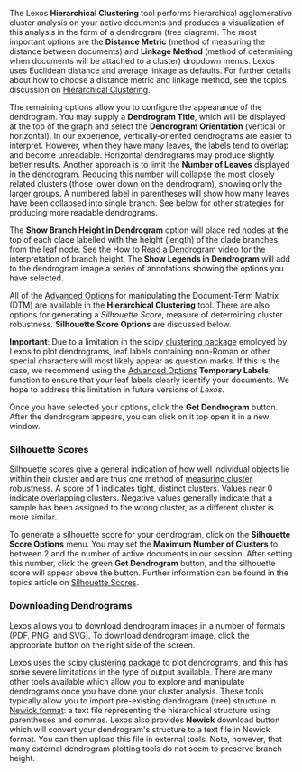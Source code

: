 The Lexos **Hierarchical Clustering** tool performs hierarchical agglomerative cluster analysis on your active documents and produces a visualization of this analysis in the form of a dendrogram (tree diagram). The most important options are the **Distance Metric** (method of measuring the distance between documents) and **Linkage Method** (method of determining when documents will be attached to a cluster) dropdown menus. Lexos uses Euclidean distance and average linkage as defaults. For further details about how to choose a distance metric and linkage method, see the topics discussion on [Hierarchical Clustering](hierarchical-clustering).

The remaining options allow you to configure the appearance of the dendrogram. You may supply a **Dendrogram Title**, which will be displayed at the top of the graph and select the **Dendrogram Orientation** (vertical or horizontal). In our experience, vertically-oriented dendrograms are easier to interpret. However, when they have many leaves, the labels tend to overlap and become unreadable. Horizontal dendrograms may produce slightly better results. Another approach is to limit the **Number of Leaves** displayed in the dendrogram. Reducing this number will collapse the most closely related clusters (those lower down on the dendrogram), showing only the larger groups. A numbered label in parentheses will show how many leaves have been collapsed into single branch. See below for other strategies for producing more readable dendrograms.

The **Show Branch Height in Dendrogram** option will place red nodes at the top of each clade labelled with the height (length) of the clade branches from the leaf node. See the [How to Read a Dendrogram](how-to-read-a-dendrogram) video for the interpretation of branch height. The **Show Legends in Dendrogram** will add to the dendrogram image a series of annotations showing the options you have selected.

All of the [Advanced Options](advanced-options) for manipulating the Document-Term Matrix (DTM) are available in the **Hierarchical Clustering** tool. There are also options for generating a _Silhouette Score_,  measure of determining cluster robustness. **Silhouette Score Options** are discussed below.

**Important**: Due to a limitation in the scipy [clustering package](http://docs.scipy.org/doc/scipy/reference/generated/scipy.cluster.hierarchy.dendrogram.html) employed by Lexos to plot dendrograms, leaf labels containing non-Roman or other special characters will most likely appear as question marks. If this is the case, we recommend using the [Advanced Options](advanced-options) **Temporary Labels** function to ensure that your leaf labels clearly identify your documents. We hope to address this limitation in future versions of _Lexos_.

Once you have selected your options, click the **Get Dendrogram** button. After the dendrogram appears, you can click on it top open it in a new window.

### Silhouette Scores
Silhouette scores give a general indication of how well individual objects lie within their cluster and are thus one method of [measuring cluster robustness](establishing-robust-clusters). A score of 1 indicates tight, distinct clusters. Values near 0 indicate overlapping clusters. Negative values generally indicate that a sample has been assigned to the wrong cluster, as a different cluster is more similar.

To generate a silhouette score for your dendrogram, click on the **Silhouette Score Options** menu. You may set the **Maximum Number of Clusters** to between 2 and the number of active documents in our session. After setting this number, click the green **Get Dendrogram** button, and the silhouette score will appear above the button. Further information can be found in the topics article on [Silhouette Scores](silhouette-scores).

### Downloading Dendrograms
Lexos allows you to download dendrogram images in a number of formats (PDF, PNG, and SVG). To download dendrogram image, click the appropriate button on the right side of the screen.

Lexos uses the scipy [clustering package](http://docs.scipy.org/doc/scipy/reference/generated/scipy.cluster.hierarchy.dendrogram.html) to plot dendrograms, and this has some severe limitations in the type of output available. There are many other tools available which allow you to explore and manipulate dendrograms once you have done your cluster analysis. These tools typically allow you to import pre-existing dendrogram (tree) structure in [Newick format](https://en.wikipedia.org/wiki/Newick_format): a text file representing the hierarchical structure using parentheses and commas. Lexos also provides **Newick** download button which will convert your dendrogram's structure to a text file in Newick format. You can then upload this file in external tools. Note, however, that many external dendrogram plotting tools do not seem to preserve branch height.  


